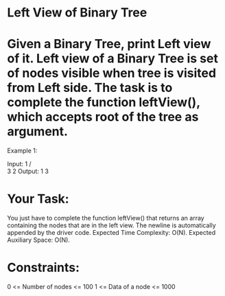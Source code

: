 # Left View of Binary Tree
# Given a Binary Tree, print Left view of it. Left view of a Binary Tree is set of nodes visible when tree is visited from Left side. The task is to complete the function leftView(), which accepts root of the tree as argument.
Example 1:

Input:
   1
 /  \
3    2
Output: 1 3

# Your Task:
You just have to complete the function leftView() that returns an array containing the nodes that are in the left view. The newline is automatically appended by the driver code.
Expected Time Complexity: O(N).
Expected Auxiliary Space: O(N).

# Constraints:
0 <= Number of nodes <= 100
1 <= Data of a node <= 1000

